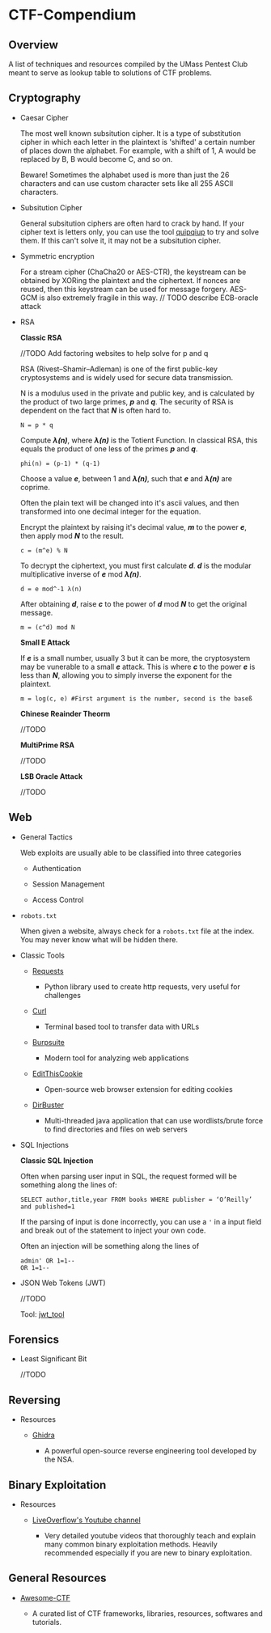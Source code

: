 # CTF-Compendium

## Overview

A list of techniques and resources compiled by the UMass Pentest Club meant to serve as lookup table to solutions of CTF problems.

## Cryptography

* Caesar Cipher

	The most well known subsitution cipher. It is a type of substitution cipher in which each letter in the plaintext is 'shifted' a certain number of places down the alphabet. For example, with a shift of 1, A would be replaced by B, B would become C, and so on.

	Beware! Sometimes the alphabet used is more than just the 26 characters and can use custom character sets like all 255 ASCII characters.
	
* Subsitution Cipher

	General subsitution ciphers are often hard to crack by hand. If your cipher text is letters only, you can use the tool [quipqiup](https://quipqiup.com/) to try and solve them. If this can't solve it, it may not be a subsitution cipher.

* Symmetric encryption

	For a stream cipher (ChaCha20 or AES-CTR), the keystream can be obtained by XORing the plaintext and the ciphertext. If nonces are reused, then this keystream can be used for message forgery. AES-GCM is also extremely fragile in this way.
	// TODO describe ECB-oracle attack

* RSA
	
	**Classic RSA**

	//TODO Add factoring websites to help solve for p and q

	RSA (Rivest–Shamir–Adleman) is one of the first public-key cryptosystems and is widely used for secure data transmission.

	N is a modulus used in the private and public key, and is calculated by the product of two large primes, _**p**_ and _**q**_. The security of RSA is dependent on the fact that _**N**_ is often hard to.

	```
	N = p * q
	```

	Compute _**λ(n)**_, where _**λ(n)**_ is the Totient Function. In classical RSA, this equals the product of one less of the primes _**p**_ and _**q**_.

	```
	phi(n) = (p-1) * (q-1)
	```

	Choose a value _**e**_, between 1 and _**λ(n)**_, such that _**e**_ and _**λ(n)**_ are coprime.

	Often the plain text will be changed into it's ascii values, and then transformed into one decimal integer for the equation.

	Encrypt the plaintext by raising it's decimal value, _**m**_ to the power _**e**_, then apply mod _**N**_ to the result.

	```
	c = (m^e) % N
	```

	To decrypt the ciphertext, you must first calculate _**d**_. _**d**_ is the modular multiplicative inverse of _**e**_ mod _**λ(n)**_.

	```
	d = e mod^-1 λ(n)
	```

	After obtaining _**d**_, raise _**c**_ to the power of _**d**_ mod _**N**_ to get the original message.

	```
	m = (c^d) mod N
	```

	**Small E Attack**

	If _**e**_ is a small number, usually 3 but it can be more, the cryptosystem may be vunerable to a small _**e**_ attack. This is where _**c**_ to the power _**e**_ is less than _**N**_, allowing you to simply inverse the exponent for the plaintext.

	```
	m = log(c, e) #First argument is the number, second is the baseß
	```

	**Chinese Reainder Theorm**

	//TODO

	**MultiPrime RSA**

	//TODO

	**LSB Oracle Attack**

	//TODO

## Web

* General Tactics

	Web exploits are usually able to be classified into three categories

	- Authentication

	- Session Management 

	- Access Control

* `robots.txt` 
	
	When given a website, always check for a `robots.txt` file at the index. You may never know what will be hidden there.

* Classic Tools

	* [Requests](https://pypi.org/project/requests/2.7.0/)

		- Python library used to create http requests, very useful for challenges

	* [Curl](https://curl.haxx.se/)

		- Terminal based tool to transfer data with URLs

    * [Burpsuite](https://portswigger.net/burp)

        - Modern tool for analyzing web applications

    * [EditThisCookie](http://www.editthiscookie.com/)

        - Open-source web browser extension for editing cookies

    * [DirBuster](https://tools.kali.org/web-applications/dirbuster)

        - Multi-threaded java application that can use wordlists/brute force to find directories and files on web servers

* SQL Injections
	
	**Classic SQL Injection**

	Often when parsing user input in SQL, the request formed will be something along the lines of: 

	```
	SELECT author,title,year FROM books WHERE publisher = ‘O’Reilly’ and published=1
	```

	If the parsing of input is done incorrectly, you can use a ``` ' ``` in a input field and break out of the statement to inject your own code.

	Often an injection will be something along the lines of 

	```
	admin' OR 1=1--
	OR 1=1--
	```
* JSON Web Tokens (JWT)

    //TODO

    Tool: [jwt_tool](https://github.com/ticarpi/jwt_tool)

## Forensics

* Least Significant Bit

    //TODO

## Reversing

* Resources

    * [Ghidra](https://www.nsa.gov/resources/everyone/ghidra/) 
        
        - A powerful open-source reverse engineering tool developed by the NSA.

## Binary Exploitation

* Resources

    * [LiveOverflow's Youtube channel](https://www.youtube.com/channel/UClcE-kVhqyiHCcjYwcpfj9w)

        - Very detailed youtube videos that thoroughly teach and explain many common binary exploitation methods. Heavily recommended especially if you are new to binary exploitation.

## General Resources

* [Awesome-CTF](https://github.com/apsdehal/awesome-ctf)

    - A curated list of CTF frameworks, libraries, resources, softwares and tutorials. 
